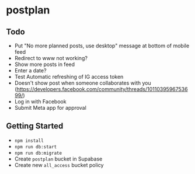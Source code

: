 # postplan

## Todo

- Put "No more planned posts, use desktop" message at bottom of mobile feed
- Redirect to www not working?
- Show more posts in feed
- Enter a date?
- Test Automatic refreshing of IG access token
- Doesn't show post when someone collaborates with you (<https://developers.facebook.com/community/threads/1011039596753699/>)
- Log in with Facebook
- Submit Meta app for approval

## Getting Started

- `npm install`
- `npm run db:start`
- `npm run db:migrate`
- Create `postplan` bucket in Supabase
- Create new `all_access` bucket policy
